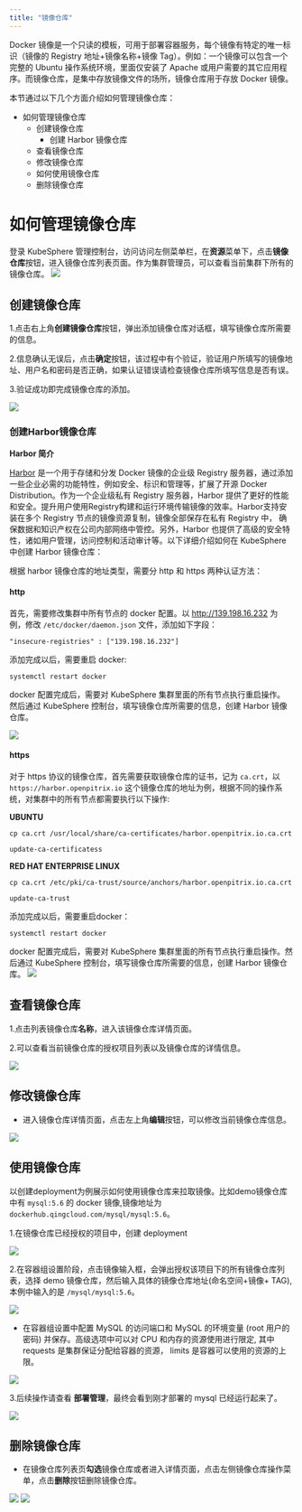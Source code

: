 ```yaml
---
title: "镜像仓库"
---
```


Docker 镜像是一个只读的模板，可用于部署容器服务，每个镜像有特定的唯一标识（镜像的 Registry 地址+镜像名称+镜像 Tag）。例如：一个镜像可以包含一个完整的 Ubuntu 操作系统环境，里面仅安装了 Apache 或用户需要的其它应用程序。而镜像仓库，是集中存放镜像文件的场所，镜像仓库用于存放 Docker 镜像。

本节通过以下几个方面介绍如何管理镜像仓库：

- 如何管理镜像仓库
  - 创建镜像仓库
      - 创建 Harbor 镜像仓库
  - 查看镜像仓库
  - 修改镜像仓库
  - 如何使用镜像仓库
  - 删除镜像仓库

# 如何管理镜像仓库
登录 KubeSphere 管理控制台，访问访问左侧菜单栏，在**资源**菜单下，点击**镜像仓库**按钮，进入镜像仓库列表页面。作为集群管理员，可以查看当前集群下所有的镜像仓库。
![](/image_registires_list.png) 

## 创建镜像仓库
1.点击右上角**创建镜像仓库**按钮，弹出添加镜像仓库对话框，填写镜像仓库所需要的信息。

2.信息确认无误后，点击**确定**按钮，该过程中有个验证，验证用户所填写的镜像地址、用户名和密码是否正确，如果认证错误请检查镜像仓库所填写信息是否有误。

3.验证成功即完成镜像仓库的添加。

![](/image_registries_create.png) 

### 创建Harbor镜像仓库

**Harbor 简介**

[Harbor](http://vmware.github.io/harbor/) 是一个用于存储和分发 Docker 镜像的企业级 Registry 服务器，通过添加一些企业必需的功能特性，例如安全、标识和管理等，扩展了开源 Docker Distribution。作为一个企业级私有 Registry 服务器，Harbor 提供了更好的性能和安全。提升用户使用Registry构建和运行环境传输镜像的效率。Harbor支持安装在多个 Registry 节点的镜像资源复制，镜像全部保存在私有 Registry 中， 确保数据和知识产权在公司内部网络中管控。另外，Harbor 也提供了高级的安全特性，诸如用户管理，访问控制和活动审计等。以下详细介绍如何在 KubeSphere 中创建 Harbor 镜像仓库： 

根据 harbor 镜像仓库的地址类型，需要分 http 和 https 两种认证方法：

#### http
首先，需要修改集群中所有节点的 docker 配置。以 http://139.198.16.232 为例，修改 `/etc/docker/daemon.json` 文件，添加如下字段：

```
"insecure-registries" : ["139.198.16.232"]
```
添加完成以后，需要重启 docker:

```
systemctl restart docker
```
docker 配置完成后，需要对 KubeSphere 集群里面的所有节点执行重启操作。 然后通过 KubeSphere 控制台，填写镜像仓库所需要的信息，创建 Harbor 镜像仓库。

![](/createhub1.png)

#### https
对于 https 协议的镜像仓库，首先需要获取镜像仓库的证书，记为 `ca.crt`，以 `https://harbor.openpitrix.io` 这个镜像仓库的地址为例，根据不同的操作系统，对集群中的所有节点都需要执行以下操作:

**UBUNTU**

```
cp ca.crt /usr/local/share/ca-certificates/harbor.openpitrix.io.ca.crt
```
```
update-ca-certificatess
```
**RED HAT ENTERPRISE LINUX**

```
cp ca.crt /etc/pki/ca-trust/source/anchors/harbor.openpitrix.io.ca.crt
```
```
update-ca-trust
```

添加完成以后，需要重启docker：
```
systemctl restart docker
```

docker 配置完成后，需要对 KubeSphere 集群里面的所有节点执行重启操作。然后通过 KubeSphere 控制台，填写镜像仓库所需要的信息，创建 Harbor 镜像仓库。
![](/createhub2.png)


## 查看镜像仓库
1.点击列表镜像仓库**名称**，进入该镜像仓库详情页面。

2.可以查看当前镜像仓库的授权项目列表以及镜像仓库的详情信息。

![](/image_registries_detail.png) 


## 修改镜像仓库
*  进入镜像仓库详情页面，点击左上角**编辑**按钮，可以修改当前镜像仓库信息。

![](/image_registries_alter.png)


## 使用镜像仓库

以创建deployment为例展示如何使用镜像仓库来拉取镜像。比如demo镜像仓库中有 `mysql:5.6` 的 docker 镜像,镜像地址为 `dockerhub.qingcloud.com/mysql/mysql:5.6`。

1.在镜像仓库已经授权的项目中，创建 deployment
   
![](/reg_demo_create.png)

2.在容器组设置阶段，点击镜像输入框，会弹出授权该项目下的所有镜像仓库列表，选择 demo 镜像仓库，然后输入具体的镜像仓库地址(命名空间+镜像+ TAG), 本例中输入的是 ```/mysql/mysql:5.6```。

![](/reg_demo_create_registries_list.png)

*  在容器组设置中配置 MySQL 的访问端口和 MySQL 的环境变量 (root 用户的密码) 并保存。高级选项中可以对 CPU 和内存的资源使用进行限定, 其中 requests 是集群保证分配给容器的资源， limits 是容器可以使用的资源的上限。

![](/reg_demo_create_container.png)

3.后续操作请查看 **部署管理**，最终会看到刚才部署的 mysql 已经运行起来了。

![](/reg_demo_create_done.png) 


## 删除镜像仓库
*  在镜像仓库列表页**勾选**镜像仓库或者进入详情页面，点击左侧镜像仓库操作菜单，点击**删除**按钮删除镜像仓库。

![](/image_registries_del.png)
![](/image_registries_delet.png)